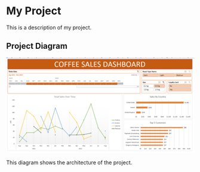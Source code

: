 # My Project

This is a description of my project.

## Project Diagram

![Project Diagram](Capture3.png)

This diagram shows the architecture of the project.
